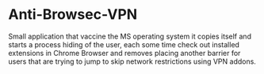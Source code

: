 # Anti-Browsec-VPN
Small application that vaccine the MS operating system it copies itself and starts a process hiding of the user, each some time check out installed extensions in Chrome Browser and removes placing another barrier for users that are trying to jump to skip network restrictions using VPN addons.
